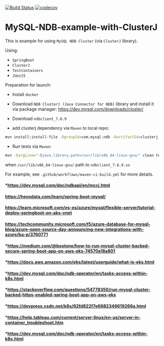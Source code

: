[![Build Status](https://github.com/eaxdev/MySQL-NDB-example-with-ClusterJ/workflows/build/badge.svg)](https://github.com/eaxdev/MySQL-NDB-example-with-ClusterJ/actions)
[![codecov](https://codecov.io/gh/eaxdev/MySQL-NDB-example-with-ClusterJ/branch/master/graph/badge.svg)](https://codecov.io/gh/eaxdev/MySQL-NDB-example-with-ClusterJ)

# MySQL-NDB-example-with-ClusterJ
This is example for using `MySQL NDB Cluster` (via `ClusterJ` library).
 
Using:
* `SpringBoot`
* `ClusterJ`
* `TestContainers`
* `JUnit5`

Preparation for launch: 

* Install `docker`

* Download `NDB ClusterJ (Java Connector for NDB)` library and install 
it via package manager: https://dev.mysql.com/downloads/cluster/

* Download `ndbclient_7.6.9`

* add clusterj dependency via `Maven` to local repo: 
```bash
mvn install:install-file -DgroupId=com.mysql.ndb -DartifactId=clusterj -Dversion=7.6.9 -Dpackaging=jar -Dfile=clusterj-7.6.9.jar -DgeneratePom=true
```

* Run tests via `Maven`:

```bash
mvn -DargLine="-Djava.library.path=/usr/lib/x86_64-linux-gnu/" clean test
```

when `/usr/lib/x86_64-linux-gnu/` path to `ndbclient_7.6.9.so`

For example, see `.github/workflows/maven-ci-build.yml` for more details.
#### *https://dev.mysql.com/doc/ndbapi/en/mccj.html
#### https://hevodata.com/learn/spring-boot-mysql/
#### https://learn.microsoft.com/es-es/azure/mysql/flexible-server/tutorial-deploy-springboot-on-aks-vnet
#### https://techcommunity.microsoft.com/t5/azure-database-for-mysql-blog/azure-open-source-day-announcing-new-integrations-with-azure/ba-p/3760771
#### *https://medium.com/@bostone/how-to-run-mysql-cluster-backed-secure-spring-boot-app-on-aws-eks-74570a18a801
#### *https://docs.aws.amazon.com/eks/latest/userguide/what-is-eks.html
#### *https://dev.mysql.com/doc/ndb-operator/en/tasks-access-within-k8s.html
#### *https://stackoverflow.com/questions/54778350/run-mysql-cluster-backed-https-enabled-spring-boot-app-on-aws-eks
#### *https://devpress.csdn.net/k8s/62fd822f7e6682346619266a.html
#### *https://help.tableau.com/current/server-linux/en-us/server-in-container_troubleshoot.htm
#### *https://dev.mysql.com/doc/ndb-operator/en/tasks-access-within-k8s.html
